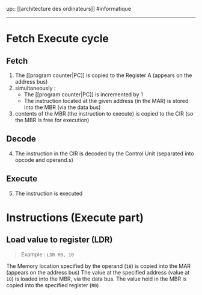 up:: [[architecture des ordinateurs]]
#informatique 

---

# Fetch Execute cycle

## Fetch
 1. The [[program counter|PC]] is copied to the Register A (appears on the address bus)
 2. simultaneously :
     - The [[program counter|PC]] is incremented by 1
     - The instruction located at the given address (in the MAR) is stored into the MBR (via the data bus)
 3. contents of the MBR (the instruction to execute) is copied to the CIR (so the MBR is free for execution)
## Decode
 4. The instruction in the CIR is decoded by the Control Unit (separated into opcode and operand.s)
## Execute
 5. The instruction is executed

# Instructions (Execute part)

## Load value to register (LDR)
> Example : `LDR R0, 10`

The Memory location specified by the operand (`10`) is copied into the MAR (appears on the address bus)
The value at the specified address (value at `10`) is loaded into the MBR, via the data bus.
The value held in the MBR is copied into the specified register (`R0`)


